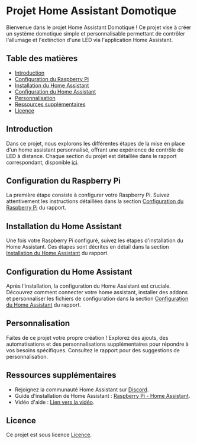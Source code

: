 # Projet Home Assistant Domotique

Bienvenue dans le projet Home Assistant Domotique ! Ce projet vise à créer un système domotique simple et personnalisable permettant de contrôler l'allumage et l'extinction d'une LED via l'application Home Assistant.

## Table des matières

- [Introduction](#introduction)
- [Configuration du Raspberry Pi](#configuration-du-raspberry-pi)
- [Installation du Home Assistant](#installation-du-home-assistant)
- [Configuration du Home Assistant](#configuration-du-home-assistant)
- [Personnalisation](#personnalisation)
- [Ressources supplémentaires](#ressources-supplémentaires)
- [Licence](#licence)

## Introduction

Dans ce projet, nous explorons les différentes étapes de la mise en place d'un home assistant personnalisé, offrant une expérience de contrôle de LED à distance. Chaque section du projet est détaillée dans le rapport correspondant, disponible [ici](lien_vers_le_rapport).

## Configuration du Raspberry Pi

La première étape consiste à configurer votre Raspberry Pi. Suivez attentivement les instructions détaillées dans la section [Configuration du Raspberry Pi](lien_vers_la_partie_raspberry_pi) du rapport.

## Installation du Home Assistant

Une fois votre Raspberry Pi configuré, suivez les étapes d'installation du Home Assistant. Ces étapes sont décrites en détail dans la section [Installation du Home Assistant](lien_vers_la_partie_installation) du rapport.

## Configuration du Home Assistant

Après l'installation, la configuration du Home Assistant est cruciale. Découvrez comment connecter votre home assistant, installer des addons et personnaliser les fichiers de configuration dans la section [Configuration du Home Assistant](lien_vers_la_partie_configuration) du rapport.

## Personnalisation

Faites de ce projet votre propre création ! Explorez des ajouts, des automatisations et des personnalisations supplémentaires pour répondre à vos besoins spécifiques. Consultez le rapport pour des suggestions de personnalisation.



## Ressources supplémentaires

- Rejoignez la communauté Home Assistant sur [Discord](https://discord.com/invite/home-assistant).
- Guide d'installation de Home Assistant : [Raspberry Pi - Home Assistant](lien_vers_guide_home_assistant).
- Vidéo d'aide : [Lien vers la vidéo](lien_vers_la_video).

## Licence

Ce projet est sous licence [Licence](lien_vers_licence).
